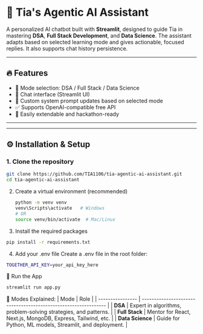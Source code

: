 # 🤖 Tia's Agentic AI Assistant

A personalized AI chatbot built with **Streamlit**, designed to guide Tia in mastering **DSA**, **Full Stack Development**, and **Data Science**. The assistant adapts based on selected learning mode and gives actionable, focused replies. It also supports chat history persistence.

---

## 🔥 Features

- 🎯 Mode selection: DSA / Full Stack / Data Science
- 💬 Chat interface (Streamlit UI)
- 🧠 Custom system prompt updates based on selected mode
- ✅ Supports OpenAI-compatible free API 
- 🧱 Easily extendable and hackathon-ready

---

---

## ⚙️ Installation & Setup

### 1. Clone the repository

```bash
git clone https://github.com/TIA1106/tia-agentic-ai-assistant.git
cd tia-agentic-ai-assistant
```
2. Create a virtual environment (recommended)
   ```bash
   python -m venv venv
   venv\Scripts\activate   # Windows
   # OR
   source venv/bin/activate  # Mac/Linux
   ```
3. Install the required packages
  ```bash
pip install -r requirements.txt
```
4. Add your .env file
Create a .env file in the root folder:
```bash
TOGETHER_API_KEY=your_api_key_here
```
🚀 Run the App

```bash
streamlit run app.py
```
📌 Modes Explained:
| Mode             | Role                                                            |
| ---------------- | --------------------------------------------------------------- |
| **DSA**          | Expert in algorithms, problem-solving strategies, and patterns. |
| **Full Stack**   | Mentor for React, Next.js, MongoDB, Express, Tailwind, etc.     |
| **Data Science** | Guide for Python, ML models, Streamlit, and deployment.         |



